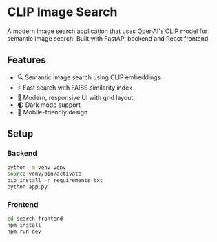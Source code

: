 # CLIP Image Search

A modern image search application that uses OpenAI's CLIP model for semantic image search. Built with FastAPI backend and React frontend.

## Features

- 🔍 Semantic image search using CLIP embeddings
- ⚡ Fast search with FAISS similarity index
- 🎨 Modern, responsive UI with grid layout
- 🌓 Dark mode support
- 📱 Mobile-friendly design

## Setup

### Backend
```bash
python -m venv venv
source venv/bin/activate
pip install -r requirements.txt
python app.py
```

### Frontend
```bash
cd search-frontend
npm install
npm run dev
```